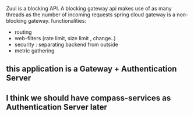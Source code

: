 Zuul is a blocking API. A blocking gateway api makes use of as many threads as the number of incoming requests
spring cloud gateway is a non-blocking gateway. functionalities:
- routing
- web-filters (rate limit, size limit , change..)
- security : separating backend from outside 
- metric gathering

## this application is a Gateway + Authentication Server
## I think we should have compass-services as Authentication Server later

